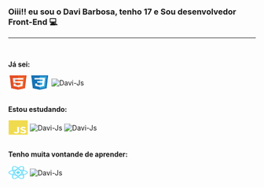 ### Oiii!! eu sou o Davi Barbosa, tenho 17 e Sou desenvolvedor Front-End 💻
<hr>

<div style="display: inline_block"><br>
  <strong><p>Já sei:</p></strong>
  <img align="center" alt="Davi-HTML" height="30" width="40" src="https://raw.githubusercontent.com/devicons/devicon/master/icons/html5/html5-original.svg">
  <img align="center" alt="Davi-CSS" height="30" width="40" src="https://raw.githubusercontent.com/devicons/devicon/master/icons/css3/css3-original.svg">
  <img align="center" alt="Davi-Js" height="35" width="40" src="https://cdn.jsdelivr.net/gh/devicons/devicon/icons/bootstrap/bootstrap-original.svg" />
</div>

<div style="inline_block"><br>
   <strong><p>Estou estudando:</p></strong>
   <img align="center" alt="Davi-Js" height="30" width="40" src="https://raw.githubusercontent.com/devicons/devicon/master/icons/javascript/javascript-plain.svg">
   <img align="center" alt="Davi-Js" height="30" width="40" src="https://cdn.jsdelivr.net/gh/devicons/devicon/icons/git/git-original.svg" />
  <img align="center" alt="Davi-Js" height="30" width="40" src="https://cdn.jsdelivr.net/gh/devicons/devicon/icons/github/github-original.svg" />
</div>


<div style="inline_block"><br>
   <strong><p>Tenho muita vontande de aprender:</p></strong>
   <img align="center" alt="Davi-React" height="30" width="40" src="https://raw.githubusercontent.com/devicons/devicon/master/icons/react/react-original.svg">
   <img align="center" alt="Davi-Js" height="30" width="40" src="https://cdn.jsdelivr.net/gh/devicons/devicon/icons/typescript/typescript-original.svg" />
</div>
